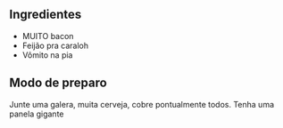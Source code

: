 ## Ingredientes 

* MUITO bacon
* Feijão pra caraloh
* Vômito na pia

## Modo de preparo

Junte uma galera, muita cerveja, cobre pontualmente todos. Tenha uma panela gigante